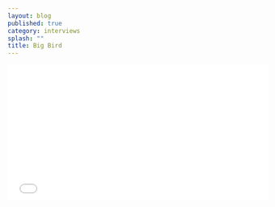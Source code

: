 ```yaml
---
layout: blog
published: true
category: interviews
splash: ""
title: Big Bird
---
```



<iframe width="515" height="270" src="//www.youtube.com/embed/ne5Ac0VWCbw" frameborder="0" allowfullscreen=""></iframe>
